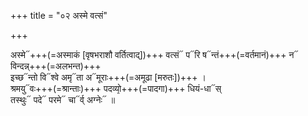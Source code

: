 +++
title = "०२ अस्मे वत्सं"

+++

अस्मे᳓+++(=अस्माकं [वृषभराशौ वर्तित्वाद्])+++ वत्सं᳓ प᳓रि ष᳓न्तं+++(=वर्तमानं)+++ न᳓ विन्दन्न्+++(=अलभन्त)+++  
इच्छ᳓न्तो वि᳓श्वे अमृ᳓ता अ᳓मूराः+++(=अमूढा [मरुतः])+++ ।  
श्रमयु᳓वः+++(=श्रान्ताः)+++ पदव्यो᳙+++(=पादगा)+++ धियं-धा᳓स्  
तस्थुः᳓ पदे᳓ परमे᳓ चा᳓र्व् अग्नेः᳓ ॥